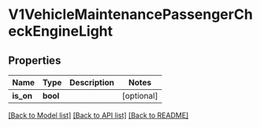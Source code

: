 # V1VehicleMaintenancePassengerCheckEngineLight

## Properties
Name | Type | Description | Notes
------------ | ------------- | ------------- | -------------
**is_on** | **bool** |  | [optional] 

[[Back to Model list]](../README.md#documentation-for-models) [[Back to API list]](../README.md#documentation-for-api-endpoints) [[Back to README]](../README.md)


